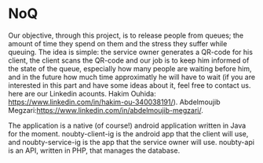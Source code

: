 # NoQ
Our objective, through this project, is to release people from queues; the amount of time they spend on them and the stress they
suffer while queuing. The idea is simple: the service owner generates a QR-code for his client, the client scans the QR-code and our job is to keep him informed of
the state of the queue, especially how many people are waiting before him, and in the future how much time approximatly he will have to wait (if you are
interested in this part and have some ideas about it, feel free to contact us. here are our Linkedin acounts.
Hakim Ouhida: https://www.linkedin.com/in/hakim-ou-340038191/).
Abdelmoujib Megzari:https://www.linkedin.com/in/abdelmoujib-megzari/.

The application is a native (of course!) android application written in Java for the moment. noubty-client-ig is the android app that the client will use, and
noubty-service-ig is the app that the service owner will use. noubty-api is an API, written in PHP, that manages the database.
